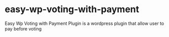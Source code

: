 # easy-wp-voting-with-payment
Easy Wp Voting with Payment Plugin is a wordpress plugin that allow user to pay before voting
